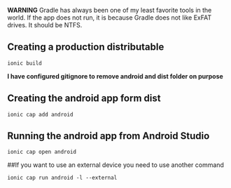 **WARNING**
Gradle has always been one of my least favorite tools in the world. If the app does not run, it is because Gradle does not like ExFAT drives. It should be NTFS.

## Creating a production distributable
```
ionic build
```

**I have configured gitignore to remove android and dist folder on purpose**

## Creating the android app form dist
```
ionic cap add android
```

## Running the android app from Android Studio
```
ionic cap open android
```

##If you want to use an external device you need to use another command
```
ionic cap run android -l --external
```
